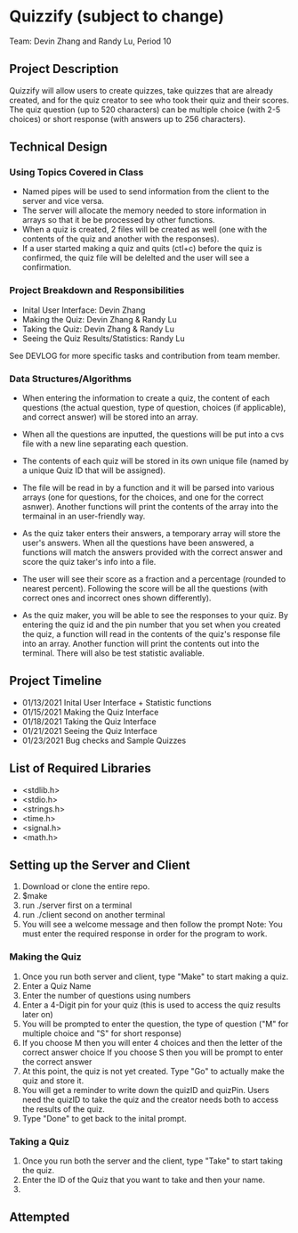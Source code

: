 # Quizzify (subject to change)

Team: Devin Zhang and Randy Lu, Period 10

## Project Description
Quizzify will allow users to create quizzes, take quizzes that are already created, and for the quiz creator to see who took their quiz and their scores. The quiz question (up to 520 characters) can be multiple choice (with 2-5 choices) or short response (with answers up to 256 characters).  

## Technical Design

### Using Topics Covered in Class
  - Named pipes will be used to send information from the client to the server and vice versa. 
  - The server will allocate the memory needed to store information in arrays so that it be be processed by other functions.
  - When a quiz is created, 2 files will be created as well (one with the contents of the quiz and another with the responses).
  - If a user started making a quiz and quits (ctl+c) before the quiz is confirmed, the quiz file will be delelted and the user will see a confirmation.
  
### Project Breakdown and Responsibilities
  - Inital User Interface: Devin Zhang
  - Making the Quiz: Devin Zhang & Randy Lu
  - Taking the Quiz: Devin Zhang & Randy Lu
  - Seeing the Quiz Results/Statistics: Randy Lu
  
  See DEVLOG for more specific tasks and contribution from team member.
  
### Data Structures/Algorithms
  - When entering the information to create a quiz, the content of each questions (the actual question, type of question, choices (if applicable), and correct answer) will be stored into an array. 
  - When all the questions are inputted, the questions will be put into a cvs file with a new line separating each question.
  - The contents of each quiz will be stored in its own unique file (named by a unique Quiz ID that will be assigned).
  
  - The file will be read in by a function and it will be parsed into various arrays (one for questions, for the choices, and one for the correct asnwer). Another functions will print the contents of the array into the termainal in an user-friendly way. 
  - As the quiz taker enters their answers, a temporary array will store the user's answers. When all the questions have been answered, a functions will match the answers provided with the correct answer and score the quiz taker's info into a file.
  - The user will see their score as a fraction and a percentage (rounded to nearest percent). Following the score will be all the questions (with correct ones and incorrect ones shown differently). 
  
  - As the quiz maker, you will be able to see the responses to your quiz. By entering the quiz id and the pin number that you set when you created the quiz, a function will read in the contents of the quiz's response file into an array. Another function will print the contents out into the terminal. There will also be test statistic avaliable.

## Project Timeline
  - 01/13/2021 Inital User Interface + Statistic functions
  - 01/15/2021 Making the Quiz Interface
  - 01/18/2021 Taking the Quiz Interface
  - 01/21/2021 Seeing the Quiz Interface
  - 01/23/2021 Bug checks and Sample Quizzes

## List of Required Libraries
  - <stdlib.h>
  - <stdio.h>
  - <strings.h>
  - <time.h>
  - <signal.h>
  - <math.h>
  
## Setting up the Server and Client 
  1. Download or clone the entire repo.
  2. $make
  3. run ./server first on a terminal
  4. run ./client second on another terminal
  5. You will see a welcome message and then follow the prompt
  Note: You must enter the required response in order for the program to work.
### Making the Quiz
  1. Once you run both server and client, type "Make" to start making a quiz.
  2. Enter a Quiz Name
  3. Enter the number of questions using numbers
  4. Enter a 4-Digit pin for your quiz (this is used to access the quiz results later on)
  5. You will be prompted to enter the question, the type of question ("M" for multiple choice and "S" for short response)
  6. If you choose M then you will enter 4 choices and then the letter of the correct answer choice
     If you choose S then you will be prompt to enter the correct answer
  7. At this point, the quiz is not yet created. Type "Go" to actually make the quiz and store it.
  8. You will get a reminder to write down the quizID and quizPin. Users need the quizID to take the quiz and the creator
     needs both to access the results of the quiz.
  9. Type "Done" to get back to the inital prompt. 

### Taking a Quiz
  1. Once you run both the server and the client, type "Take" to start taking the quiz.
  2. Enter the ID of the Quiz that you want to take and then your name.
  3. 
  
## Attempted

